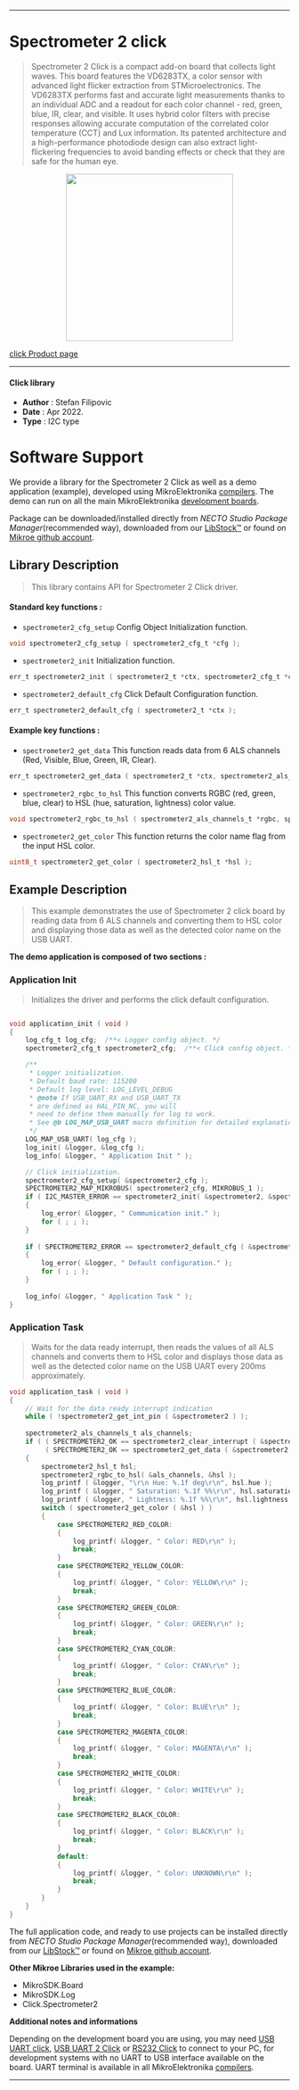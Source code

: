
---
# Spectrometer 2 click

> Spectrometer 2 Click is a compact add-on board that collects light waves. This board features the VD6283TX, a color sensor with advanced light flicker extraction from STMicroelectronics. The VD6283TX performs fast and accurate light measurements thanks to an individual ADC and a readout for each color channel - red, green, blue, IR, clear, and visible. It uses hybrid color filters with precise responses allowing accurate computation of the correlated color temperature (CCT) and Lux information. Its patented architecture and a high-performance photodiode design can also extract light-flickering frequencies to avoid banding effects or check that they are safe for the human eye.

<p align="center">
  <img src="https://download.mikroe.com/images/click_for_ide/spectrometer2_click.png" height=300px>
</p>

[click Product page](https://www.mikroe.com/spectrometer-2-click)

---


#### Click library

- **Author**        : Stefan Filipovic
- **Date**          : Apr 2022.
- **Type**          : I2C type


# Software Support

We provide a library for the Spectrometer 2 Click
as well as a demo application (example), developed using MikroElektronika
[compilers](https://www.mikroe.com/necto-studio).
The demo can run on all the main MikroElektronika [development boards](https://www.mikroe.com/development-boards).

Package can be downloaded/installed directly from *NECTO Studio Package Manager*(recommended way), downloaded from our [LibStock&trade;](https://libstock.mikroe.com) or found on [Mikroe github account](https://github.com/MikroElektronika/mikrosdk_click_v2/tree/master/clicks).

## Library Description

> This library contains API for Spectrometer 2 Click driver.

#### Standard key functions :

- `spectrometer2_cfg_setup` Config Object Initialization function.
```c
void spectrometer2_cfg_setup ( spectrometer2_cfg_t *cfg );
```

- `spectrometer2_init` Initialization function.
```c
err_t spectrometer2_init ( spectrometer2_t *ctx, spectrometer2_cfg_t *cfg );
```

- `spectrometer2_default_cfg` Click Default Configuration function.
```c
err_t spectrometer2_default_cfg ( spectrometer2_t *ctx );
```

#### Example key functions :

- `spectrometer2_get_data` This function reads data from 6 ALS channels (Red, Visible, Blue, Green, IR, Clear).
```c
err_t spectrometer2_get_data ( spectrometer2_t *ctx, spectrometer2_als_channels_t *als_channels );
```

- `spectrometer2_rgbc_to_hsl` This function converts RGBC (red, green, blue, clear) to HSL (hue, saturation, lightness) color value.
```c
void spectrometer2_rgbc_to_hsl ( spectrometer2_als_channels_t *rgbc, spectrometer2_hsl_t *hsl );
```

- `spectrometer2_get_color` This function returns the color name flag from the input HSL color.
```c
uint8_t spectrometer2_get_color ( spectrometer2_hsl_t *hsl );
```

## Example Description

> This example demonstrates the use of Spectrometer 2 click board by reading data from 6 ALS channels and
converting them to HSL color and displaying those data as well as the detected color name on the USB UART.

**The demo application is composed of two sections :**

### Application Init

> Initializes the driver and performs the click default configuration.

```c

void application_init ( void )
{
    log_cfg_t log_cfg;  /**< Logger config object. */
    spectrometer2_cfg_t spectrometer2_cfg;  /**< Click config object. */

    /** 
     * Logger initialization.
     * Default baud rate: 115200
     * Default log level: LOG_LEVEL_DEBUG
     * @note If USB_UART_RX and USB_UART_TX 
     * are defined as HAL_PIN_NC, you will 
     * need to define them manually for log to work. 
     * See @b LOG_MAP_USB_UART macro definition for detailed explanation.
     */
    LOG_MAP_USB_UART( log_cfg );
    log_init( &logger, &log_cfg );
    log_info( &logger, " Application Init " );

    // Click initialization.
    spectrometer2_cfg_setup( &spectrometer2_cfg );
    SPECTROMETER2_MAP_MIKROBUS( spectrometer2_cfg, MIKROBUS_1 );
    if ( I2C_MASTER_ERROR == spectrometer2_init( &spectrometer2, &spectrometer2_cfg ) ) 
    {
        log_error( &logger, " Communication init." );
        for ( ; ; );
    }
    
    if ( SPECTROMETER2_ERROR == spectrometer2_default_cfg ( &spectrometer2 ) )
    {
        log_error( &logger, " Default configuration." );
        for ( ; ; );
    }
    
    log_info( &logger, " Application Task " );
}

```

### Application Task

> Waits for the data ready interrupt, then reads the values of all ALS channels and converts
them to HSL color and displays those data as well as the detected color name on the USB UART every 200ms approximately.

```c
void application_task ( void )
{
    // Wait for the data ready interrupt indication
    while ( !spectrometer2_get_int_pin ( &spectrometer2 ) );
    
    spectrometer2_als_channels_t als_channels;
    if ( ( SPECTROMETER2_OK == spectrometer2_clear_interrupt ( &spectrometer2 ) ) &&
         ( SPECTROMETER2_OK == spectrometer2_get_data ( &spectrometer2, &als_channels ) ) )
    {
        spectrometer2_hsl_t hsl;
        spectrometer2_rgbc_to_hsl( &als_channels, &hsl );
        log_printf ( &logger, "\r\n Hue: %.1f deg\r\n", hsl.hue );
        log_printf ( &logger, " Saturation: %.1f %%\r\n", hsl.saturation );
        log_printf ( &logger, " Lightness: %.1f %%\r\n", hsl.lightness );
        switch ( spectrometer2_get_color ( &hsl ) )
        {
            case SPECTROMETER2_RED_COLOR:
            {
                log_printf( &logger, " Color: RED\r\n" );
                break;
            }
            case SPECTROMETER2_YELLOW_COLOR:
            {
                log_printf( &logger, " Color: YELLOW\r\n" );
                break;
            }
            case SPECTROMETER2_GREEN_COLOR:
            {
                log_printf( &logger, " Color: GREEN\r\n" );
                break;
            }
            case SPECTROMETER2_CYAN_COLOR:
            {
                log_printf( &logger, " Color: CYAN\r\n" );
                break;
            }
            case SPECTROMETER2_BLUE_COLOR:
            {
                log_printf( &logger, " Color: BLUE\r\n" );
                break;
            }
            case SPECTROMETER2_MAGENTA_COLOR:
            {
                log_printf( &logger, " Color: MAGENTA\r\n" );
                break;
            }
            case SPECTROMETER2_WHITE_COLOR:
            {
                log_printf( &logger, " Color: WHITE\r\n" );
                break;
            }
            case SPECTROMETER2_BLACK_COLOR:
            {
                log_printf( &logger, " Color: BLACK\r\n" );
                break;
            }
            default:
            {
                log_printf( &logger, " Color: UNKNOWN\r\n" );
                break;
            }
        }
    }
}
```

The full application code, and ready to use projects can be installed directly from *NECTO Studio Package Manager*(recommended way), downloaded from our [LibStock&trade;](https://libstock.mikroe.com) or found on [Mikroe github account](https://github.com/MikroElektronika/mikrosdk_click_v2/tree/master/clicks).

**Other Mikroe Libraries used in the example:**

- MikroSDK.Board
- MikroSDK.Log
- Click.Spectrometer2

**Additional notes and informations**

Depending on the development board you are using, you may need
[USB UART click](https://www.mikroe.com/usb-uart-click),
[USB UART 2 Click](https://www.mikroe.com/usb-uart-2-click) or
[RS232 Click](https://www.mikroe.com/rs232-click) to connect to your PC, for
development systems with no UART to USB interface available on the board. UART
terminal is available in all MikroElektronika
[compilers](https://shop.mikroe.com/compilers).

---
